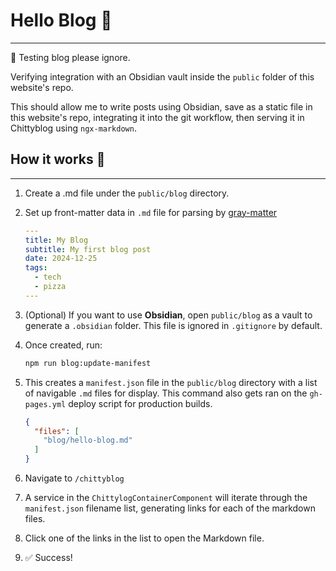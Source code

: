 # Hello Blog :wave:

***
:robot: Testing blog please ignore.

Verifying integration with an Obsidian vault inside the `public` folder of this website's repo.

This should allow me to write posts using Obsidian, save as a static file in this website's repo, integrating it into the git workflow, then serving it in Chittyblog using `ngx-markdown`.

## How it works :page_facing_up:

***

1. Create a .md file under the `public/blog` directory.
2. Set up front-matter data in `.md` file for parsing by [gray-matter](https://github.com/jonschlinkert/gray-matter)

    ```yaml
    ---
    title: My Blog
    subtitle: My first blog post
    date: 2024-12-25
    tags:
      - tech
      - pizza
    ---
    ```

1. (Optional) If you want to use **Obsidian**, open `public/blog` as a vault to generate a `.obsidian` folder. This file is ignored in `.gitignore` by default.
1. Once created, run:

    ```bash
    npm run blog:update-manifest
    ```

1. This creates a `manifest.json` file in the `public/blog` directory with a list of navigable `.md` files for display. This command also gets ran on the `gh-pages.yml` deploy script for production builds.

    ```json
    {
      "files": [
        "blog/hello-blog.md"
      ]
    }
    ```

1. Navigate to `/chittyblog`
2. A service in the `ChittylogContainerComponent` will iterate through the `manifest.json` filename list, generating links for each of the markdown files.
1. Click one of the links in the list to open the Markdown file.
1. :white_check_mark: Success!
